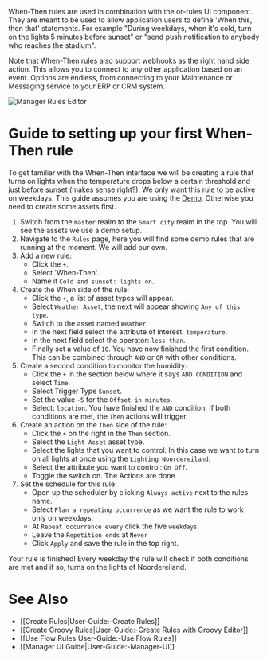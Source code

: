 When-Then rules are used in combination with the or-rules UI component. They are meant to be used to allow application users to define 'When this, then that' statements. For example "During weekdays, when it's cold, turn on the lights 5 minutes before sunset" or "send push notification to anybody who reaches the stadium".

Note that When-Then rules also support webhooks as the right hand side action. This allows you to connect to any other application based on an event. Options are endless, from connecting to your Maintenance or Messaging service to your ERP or CRM system.

![Manager Rules Editor](https://user-images.githubusercontent.com/11444149/191290260-f64c619b-e595-4bf0-8235-e9ef21923544.png)

# Guide to setting up your first When-Then rule
To get familiar with the When-Then interface we will be creating a rule that turns on lights when the temperature drops below a certain threshold and just before sunset (makes sense right?). We only want this rule to be active on weekdays.
This guide assumes you are using the [Demo](https://openremote.io/demo/). Otherwise you need to create some assets first.

1. Switch from the `master` realm to the `Smart city` realm in the top. You will see the assets we use a demo setup. 
2. Navigate to the `Rules` page, here you will find some demo rules that are running at the moment. We will add our own.
3. Add a new rule:
   * Click the `+`.
   * Select 'When-Then'.
   * Name it `Cold and sunset: lights on`.
4. Create the When side of the rule:
   * Click the `+`, a list of asset types will appear.
   * Select `Weather Asset`, the next will appear showing `Any of this type`.
   * Switch to the asset named `Weather`.
   * In the next field select the attribute of interest: `temperature`.
   * In the next field select the operator: `less than`.
   * Finally set a value of `10`. You have now finished the first condition. This can be combined through `AND` or `OR` with other conditions.
5. Create a second condition to monitor the humidity:
   * Click the `+` in the section below where it says `ADD CONDITION` and select `Time`.
   * Select Trigger Type `Sunset`.
   * Set the value `-5` for the `Offset in minutes`.
   * Select: `location`. You have finished the `AND` condition. If both conditions are met, the `Then` actions will trigger.
6. Create an action on the `Then` side of the rule:
   * Click the `+` on the right in the `Then` section.
   * Select the `Light Asset` asset type.
   * Select the lights that you want to control. In this case we want to turn on all lights at once using the `Lighting Noordereiland`.
   * Select the attribute you want to control: `On Off`.
   * Toggle the switch on. The Actions are done.
7. Set the schedule for this rule:
   * Open up the scheduler by clicking `Always active` next to the rules name.
   * Select `Plan a repeating occurrence` as we want the rule to work only on weekdays.
   * At `Repeat occurrence every` click the five `weekdays`
   * Leave the `Repetition ends` at `Never`
   * Click `Apply` and save the rule in the top right.

Your rule is finished! Every weekday the rule will check if both conditions are met and if so, turns on the lights of Noordereiland. 

# See Also

- [[Create Rules|User-Guide:-Create Rules]]
- [[Create Groovy Rules|User-Guide:-Create Rules with Groovy Editor]]
- [[Use Flow Rules|User-Guide:-Use Flow Rules]]
- [[Manager UI Guide|User-Guide:-Manager-UI]]